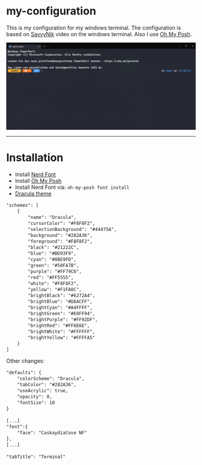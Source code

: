 # my-configuration
This is my configuration for my windows terminal. The 
configuration is based on [SavvyNik](https://www.youtube.com/watch?v=IdKEA_N_awM) video on the windows 
terminal. Also I use [Oh My Posh](https://ohmyposh.dev/).

![Terminal Image](Terminal.png "Terminal")

___



# Installation
- Install [Nerd Font](https://www.nerdfonts.com/font-downloads)
- Install [Oh My Posh](https://ohmyposh.dev/)
- Install Nerd Font via: `oh-my-posh font install`
- [Dracula theme](https://draculatheme.com/windows-terminal)

```
"schemes": [
    {
        "name": "Dracula",
        "cursorColor": "#F8F8F2",
        "selectionBackground": "#44475A",
        "background": "#282A36",
        "foreground": "#F8F8F2",
        "black": "#21222C",
        "blue": "#BD93F9",
        "cyan": "#8BE9FD",
        "green": "#50FA7B",
        "purple": "#FF79C6",
        "red": "#FF5555",
        "white": "#F8F8F2",
        "yellow": "#F1FA8C",
        "brightBlack": "#6272A4",
        "brightBlue": "#D6ACFF",
        "brightCyan": "#A4FFFF",
        "brightGreen": "#69FF94",
        "brightPurple": "#FF92DF",
        "brightRed": "#FF6E6E",
        "brightWhite": "#FFFFFF",
        "brightYellow": "#FFFFA5"
    }
]
```

Other changes:
```
"defaults": {
    "colorScheme": "Dracula",
    "tabColor": "#282A36",
    "useAcrylic": true,
    "opacity": 0,
    "fontSize": 10
}

[...]
"font":{
    "face": "CaskaydiaCove NF"
},
[...]

"tabTitle": "Terminal"
```
